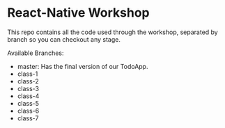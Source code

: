 React-Native Workshop
==============================================
This repo contains all the code used through the workshop, separated by branch so you can checkout any stage.

Available Branches:

 - master: Has the final version of our TodoApp.
 - class-1
 - class-2
 - class-3
 - class-4
 - class-5
 - class-6
 - class-7
